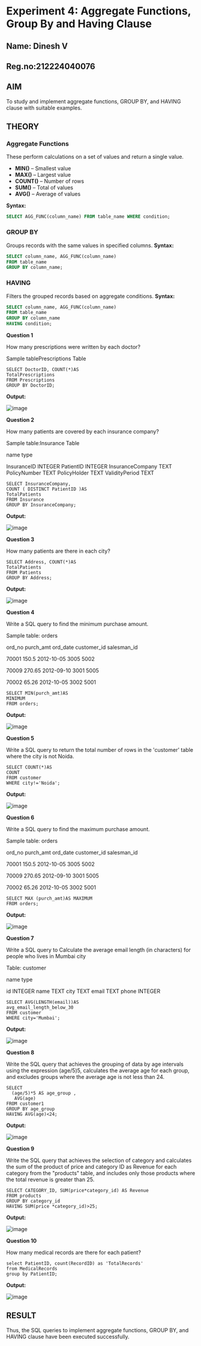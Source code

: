 # Experiment 4: Aggregate Functions, Group By and Having Clause
## Name: Dinesh V
## Reg.no:212224040076
## AIM
To study and implement aggregate functions, GROUP BY, and HAVING clause with suitable examples.

## THEORY

### Aggregate Functions
These perform calculations on a set of values and return a single value.

- **MIN()** – Smallest value  
- **MAX()** – Largest value  
- **COUNT()** – Number of rows  
- **SUM()** – Total of values  
- **AVG()** – Average of values

**Syntax:**
```sql
SELECT AGG_FUNC(column_name) FROM table_name WHERE condition;
```
### GROUP BY
Groups records with the same values in specified columns.
**Syntax:**
```sql
SELECT column_name, AGG_FUNC(column_name)
FROM table_name
GROUP BY column_name;
```
### HAVING
Filters the grouped records based on aggregate conditions.
**Syntax:**
```sql
SELECT column_name, AGG_FUNC(column_name)
FROM table_name
GROUP BY column_name
HAVING condition;
```

**Question 1**

How many prescriptions were written by each doctor?

Sample tablePrescriptions Table
```
SELECT DoctorID, COUNT(*)AS
TotalPrescriptions
FROM Prescriptions
GROUP BY DoctorID;
```
**Output:**

![image](https://github.com/user-attachments/assets/c5ecb054-0dcb-4489-baa4-2b30c8238a73)

**Question 2**

How many patients are covered by each insurance company?

Sample table:Insurance Table

name type

InsuranceID INTEGER PatientID INTEGER InsuranceCompany TEXT PolicyNumber TEXT PolicyHolder TEXT ValidityPeriod TEXT

```
SELECT InsuranceCompany,
COUNT ( DISTINCT PatientID )AS
TotalPatients
FROM Insurance
GROUP BY InsuranceCompany;
```
**Output:**

![image](https://github.com/user-attachments/assets/02784127-99c3-429f-ad06-d69b605a5c7b)

**Question 3**

How many patients are there in each city?

```
SELECT Address, COUNT(*)AS
TotalPatients
FROM Patients
GROUP BY Address;
```
**Output:**

![image](https://github.com/user-attachments/assets/38f989b2-c1f9-4278-8f02-1497e0eebb7a)


**Question 4**

Write a SQL query to find the minimum purchase amount.

Sample table: orders

ord_no purch_amt ord_date customer_id salesman_id

70001 150.5 2012-10-05 3005 5002

70009 270.65 2012-09-10 3001 5005

70002 65.26 2012-10-05 3002 5001

```
SELECT MIN(purch_amt)AS
MINIMUM
FROM orders;
```
**Output:**

![image](https://github.com/user-attachments/assets/77336749-974a-44be-ba09-0ec0fd4e04ad)


**Question 5**

Write a SQL query to return the total number of rows in the 'customer' table where the city is not Noida.
```
SELECT COUNT(*)AS 
COUNT
FROM customer
WHERE city!='Noida';
```
**Output:**

![image](https://github.com/user-attachments/assets/d1974d6a-e83a-47df-aa64-0256aea51d3e)


**Question 6**

Write a SQL query to find the maximum purchase amount.

Sample table: orders

ord_no purch_amt ord_date customer_id salesman_id

70001 150.5 2012-10-05 3005 5002

70009 270.65 2012-09-10 3001 5005

70002 65.26 2012-10-05 3002 5001

```
SELECT MAX (purch_amt)AS MAXIMUM
FROM orders;
```
**Output:**

![image](https://github.com/user-attachments/assets/f6e9c531-1bcb-4bb9-bbaa-a6c0b8485a12)


**Question 7**

Write a SQL query to Calculate the average email length (in characters) for people who lives in Mumbai city

Table: customer

name type

id INTEGER name TEXT
city TEXT email TEXT phone INTEGER

```
SELECT AVG(LENGTH(email))AS
avg_email_length_below_30
FROM customer
WHERE city='Mumbai';
```
**Output:**

![image](https://github.com/user-attachments/assets/ca601445-a16b-442f-aae8-0900b5334b75)


**Question 8**

Write the SQL query that achieves the grouping of data by age intervals using the expression (age/5)5, calculates the average age for each group, and excludes groups where the average age is not less than 24.
```
SELECT
  (age/5)*5 AS age_group ,
   AVG(age)
FROM customer1
GROUP BY age_group 
HAVING AVG(age)<24;
```
**Output:**

![image](https://github.com/user-attachments/assets/3b0e0130-41c2-42cb-b857-2688573e0f7e)


**Question 9**

Write the SQL query that achieves the selection of category and calculates the sum of the product of price and category ID as Revenue for each category from the "products" table, and includes only those products where the total revenue is greater than 25.
```
SELECT CATEGORY_ID, SUM(price*category_id) AS Revenue
FROM products
GROUP BY category_id
HAVING SUM(price *category_id)>25;
```
**Output:**

![image](https://github.com/user-attachments/assets/dcd2a606-3aaf-466c-ba73-ae9acfbc394b)


**Question 10**

How many medical records are there for each patient?
```
select PatientID, count(RecordID) as 'TotalRecords'
from MedicalRecords
group by PatientID;
```
**Output:**

![image](https://github.com/user-attachments/assets/b45b235a-cc86-420d-84ac-4c4a3aefb6d5)

## RESULT
Thus, the SQL queries to implement aggregate functions, GROUP BY, and HAVING clause have been executed successfully.
